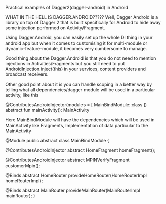 Practical examples of Dagger2(dagger-android) in Android

WHAT IN THE HELL IS DAGGER.ANDROID?????
Well, Dagger Android is a library on top of Dagger 2 that is built specifically for Android to hide away some injection performed on Activity/Fragment.


Using Dagger.Android, you can easily set up the whole DI thing in your android app but when it comes to customising it for multi-module or dynamic-feature-module, it becomes very cumbersome to manage.

Good thing about the Dagger.Android is that you do not need to mention injections in Activities/Fragments but you still need to put AndroidInjection.inject(this) in your services, content providers and broadcast receivers.

Other good point about it is you can handle scoping in a better way by telling what all dependencies/dagger module will be used in a particular activity, like this

@ContributesAndroidInjector(modules = [ MainBindModule::class ]) abstract fun mainActivity(): MainActivity

Here MainBindModule will have the dependencies which will be used in MainActivity like Fragments, Implementation of data particular to the MainActivity

@Module public abstract class MainBindModule {

@ContributesAndroidInjector
abstract HomeFragment homeFragment();

@ContributesAndroidInjector
abstract MPINVerifyFragment customerMpin();

@Binds
abstract HomeRouter provideHomeRouter(HomeRouterImpl homeRouterImpl);

@Binds
abstract MainRouter provideMainRouter(MainRouterImpl mainRouter);
}
